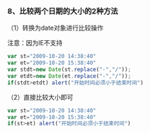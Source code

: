 ### 8、比较两个日期的大小的2种方法

（1）转换为date对象进行比较操作

注意：因为IE不支持

```js
var st="2009-10-20 14:38:40"
var et="2009-10-20 15:38:40"
var stdt=new Date(st.replace("-","/"));
var etdt=new Date(et.replace("-","/"));
if(stdt>etdt) alert("开始时间必须小于结束时间")
```

（2）直接比较大小即可

```js
var st="2009-10-20 14:38:40"
var et="2009-10-20 15:38:40"
if(st>et) alert("开始时间必须小于结束时间")
```



